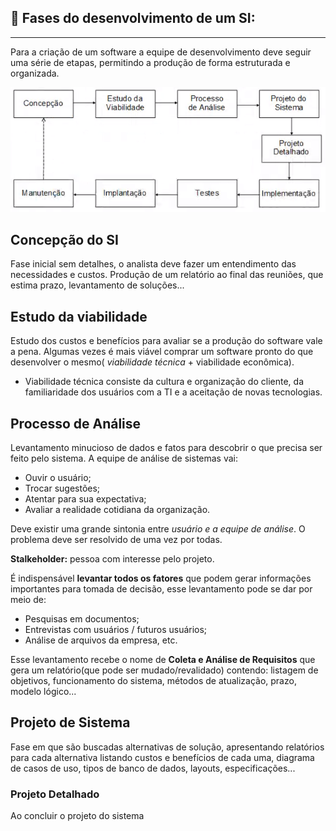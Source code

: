 ## 🚧 Fases do desenvolvimento de um SI: 
---

Para a criação de um software a equipe de desenvolvimento deve seguir uma série de etapas, permitindo a produção de forma estruturada e organizada.

![diagram-phases](./../images/rybgw9Y.png)

## Concepção do SI

Fase inicial sem detalhes, o analista deve fazer um entendimento das necessidades e custos. Produção de um relatório ao final das reuniões, que estima prazo, levantamento de soluções...

## Estudo da viabilidade

Estudo dos custos e benefícios para avaliar se a produção do software vale a pena. Algumas vezes é mais viável comprar um software pronto do que desenvolver o mesmo(  _viabilidade técnica_ + viabilidade econômica).

- Viabilidade técnica consiste da cultura e organização do cliente, da familiaridade dos usuários com a TI e a aceitação de novas tecnologias.

## Processo de Análise

Levantamento minucioso de dados e fatos para descobrir o que precisa ser feito pelo sistema. A equipe de análise de sistemas vai:

- Ouvir o usuário;
- Trocar sugestões;
- Atentar para sua expectativa;
- Avaliar a realidade cotidiana da organização.

Deve existir uma grande sintonia entre *usuário e a equipe de análise*. O problema deve ser resolvido de uma vez por todas.

**Stalkeholder:** pessoa com interesse pelo projeto.

É indispensável **levantar todos os fatores** que podem gerar informações importantes para tomada de decisão, esse levantamento pode se dar por meio de:

- Pesquisas em documentos;
- Entrevistas com usuários / futuros usuários;
- Análise de arquivos da empresa, etc.

Esse levantamento recebe o nome de **Coleta e
Análise de Requisitos** que gera um relatório(que pode ser mudado/revalidado) contendo: listagem de objetivos, funcionamento do sistema, métodos de atualização, prazo, modelo lógico...

## Projeto de Sistema

Fase em que são buscadas alternativas de solução, apresentando relatórios para cada alternativa listando custos e benefícios de cada uma, diagrama de casos de uso, tipos de banco de dados, layouts, especificações...

### Projeto Detalhado

Ao concluir o projeto do sistema

